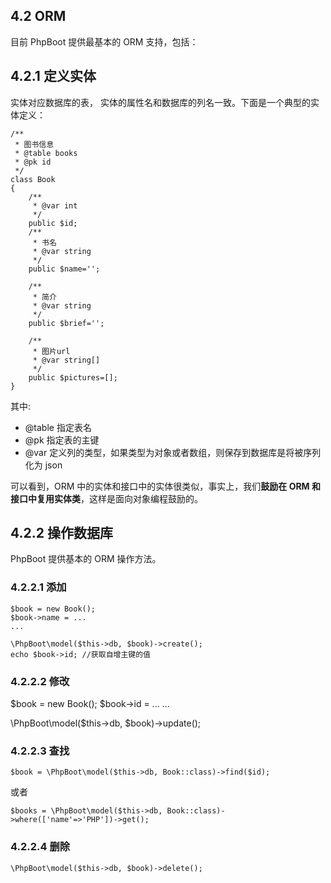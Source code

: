 ## 4.2 ORM

目前 PhpBoot 提供最基本的 ORM 支持，包括：

## 4.2.1 定义实体

实体对应数据库的表， 实体的属性名和数据库的列名一致。下面是一个典型的实体定义：

```
/**
 * 图书信息
 * @table books
 * @pk id
 */
class Book
{
    /**
     * @var int
     */
    public $id;
    /**
     * 书名
     * @var string
     */
    public $name='';

    /**
     * 简介
     * @var string
     */
    public $brief='';

    /**
     * 图片url
     * @var string[]
     */
    public $pictures=[];
}
```
其中:
* @table 指定表名
* @pk 指定表的主键
* @var 定义列的类型，如果类型为对象或者数组，则保存到数据库是将被序列化为 json

可以看到，ORM 中的实体和接口中的实体很类似，事实上，我们**鼓励在 ORM 和接口中复用实体类**，这样是面向对象编程鼓励的。

## 4.2.2 操作数据库

PhpBoot 提供基本的 ORM 操作方法。

### 4.2.2.1 添加

```
$book = new Book();
$book->name = ...
...

\PhpBoot\model($this->db, $book)->create();
echo $book->id; //获取自增主键的值
```
### 4.2.2.2 修改
$book = new Book();
$book->id = ...
...

\PhpBoot\model($this->db, $book)->update();

### 4.2.2.3 查找

```
$book = \PhpBoot\model($this->db, Book::class)->find($id);
```

或者

```
$books = \PhpBoot\model($this->db, Book::class)->where(['name'=>'PHP'])->get();
```

### 4.2.2.4 删除

```
\PhpBoot\model($this->db, $book)->delete();
```


